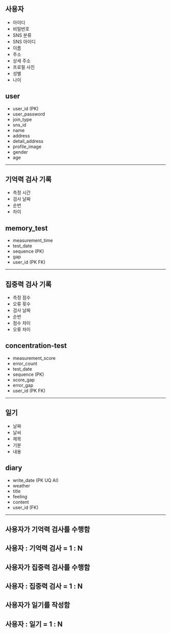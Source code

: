 ## 사용자
- 아이디
- 비밀번호
- SNS 분류
- SNS 아이디
- 이름
- 주소
- 상세 주소
- 프로필 사진
- 성별
- 나이

## user
- user_id (PK)
- user_password
- join_type
- sns_id
- name
- address
- detail_address
- profile_image
- gender
- age

---

## 기억력 검사 기록
- 측정 시간
- 검사 날짜
- 순번
- 차이

## memory_test
- measurement_time
- test_date
- sequence (PK)
- gap
- user_id (PK FK)

---

## 집중력 검사 기록
- 측정 점수
- 오류 횟수
- 검사 날짜
- 순번
- 점수 차이
- 오류 차이

## concentration-test
- measurement_score
- error_count
- test_date
- sequence (PK)
- score_gap
- error_gap
- user_id (PK FK)

---

## 일기
- 날짜
- 날씨
- 제목
- 기분
- 내용

## diary
- write_date (PK UQ AI)
- weather
- title
- feeling
- content
- user_id (FK)

---

## 사용자가 기억력 검사를 수행함
## 사용자 : 기억력 검사 = 1 : N

## 사용자가 집중력 검사를 수행함
## 사용자 : 집중력 검사 = 1 : N


## 사용자가 일기를 작성함
## 사용자 : 일기 = 1 : N